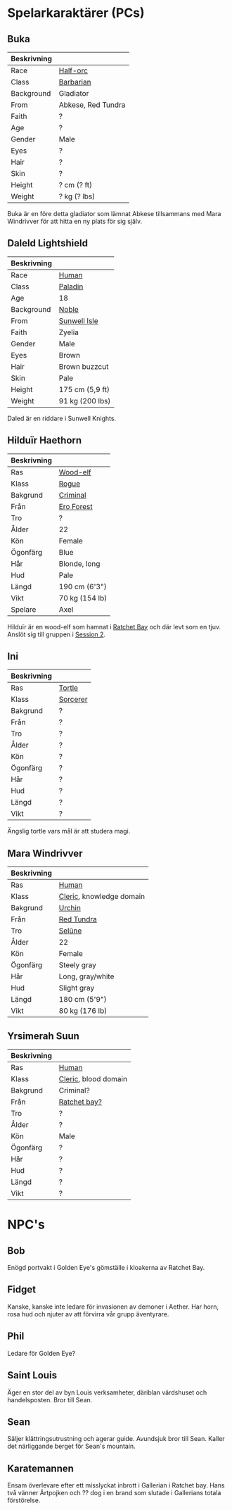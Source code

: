 <!-- TITLE: Karaktarer -->

# Spelarkaraktärer (PCs)
## Buka
| Beskrivning  |                    |
| ------------ | ---                |
| Race         | [Half-orc](https://www.dndbeyond.com/characters/races/half-orc)           |
| Class        | [Barbarian](https://www.dndbeyond.com/characters/classes/barbarian)          |
| Background   | Gladiator          |
| From         | Abkese, Red Tundra |
| Faith        | ?                  |
| Age          | ?                  |
| Gender       | Male               |
| Eyes         | ?                  |
| Hair         | ?                  |
| Skin         | ?                  |
| Height       | ? cm (? ft)        |
| Weight       | ? kg (? lbs)       |

Buka är en före detta gladiator som lämnat Abkese tillsammans med Mara Windrivver för att hitta en ny plats för sig själv.

## Daleld Lightshield
 | Beskrivning |                                                                 |
 | ---         | ---                                                             |
 | Race        | [Human](https://www.dndbeyond.com/characters/races/human)       |
 | Class       | [Paladin](https://www.dndbeyond.com/characters/classes/paladin) |
 | Age         | 18                                                              |
 | Background  | [Noble](https://www.dndbeyond.com/characters/backgrounds/noble) |
 | From        | [Sunwell Isle](geografi#sunwell-isle)                           |
 | Faith       | Zyelia                                                          |
 | Gender      | Male                                                            |
 | Eyes        | Brown                                                           |
 | Hair        | Brown buzzcut                                                   |
 | Skin        | Pale                                                            |
 | Height      | 175 cm (5,9 ft)                                                 |
 | Weight      | 91 kg (200 lbs)                                                 |

Daled är en riddare i Sunwell Knights.

## Hilduïr Haethorn
| Beskrivning |                |
| ---         | ---            |
| Ras         | [Wood-elf](https://www.dndbeyond.com/characters/races/elf)       |
| Klass       | [Rogue](https://www.dndbeyond.com/characters/classes/rogue)          |
| Bakgrund    | [Criminal](https://www.dndbeyond.com/characters/backgrounds/criminal-spy)       |
| Från        | [Ero Forest](geografi#ero-forest)     |
| Tro         | ?              |
| Ålder       | 22             |
| Kön         | Female         |
| Ögonfärg    | Blue           |
| Hår         | Blonde, long   |
| Hud         | Pale           |
| Längd       | 190 cm (6'3")  |
| Vikt        | 70 kg (154 lb) |
| Spelare     | Axel           |

Hilduïr är en wood-elf som hamnat i [Ratchet Bay](geografi#ratchet-bay) och där levt som en tjuv. Anslöt sig till gruppen i [Session 2](sessions#session-2).


## Ini

| Beskrivning |          |
| ---         | ---      |
| Ras         | [Tortle](https://dnd-wiki.org/wiki/Tortle_(5e))   |
| Klass       | [Sorcerer](https://www.dndbeyond.com/characters/classes/sorcerer) |
| Bakgrund    | ?        |
| Från        | ?        |
| Tro         | ?        |
| Ålder       | ?        |
| Kön         | ?        |
| Ögonfärg    | ?        |
| Hår         | ?        |
| Hud         | ?        |
| Längd       | ?        |
| Vikt        | ?        |

Ängslig tortle vars mål är att studera magi.

## Mara Windrivver

| Beskrivning |                          |
| ---         | ---                      |
| Ras         | [Human](https://www.dndbeyond.com/characters/races/human)                    |
| Klass       | [Cleric](https://www.dndbeyond.com/characters/classes/cleric), knowledge domain |
| Bakgrund    | [Urchin](https://www.dndbeyond.com/characters/backgrounds/urchin)                   |
| Från        | [Red Tundra](geografi#red-tundra)               |
| Tro         | [Selûne](http://forgottenrealms.wikia.com/wiki/Sel%C3%BBne)                   |
| Ålder       | 22                       |
| Kön         | Female                   |
| Ögonfärg    | Steely gray              |
| Hår         | Long, gray/white         |
| Hud         | Slight gray              |
| Längd       | 180 cm (5'9")            |
| Vikt        | 80 kg (176 lb)           |

## Yrsimerah Suun
| Beskrivning |                      |
| ---         | ---                  |
| Ras         | [Human](https://www.dndbeyond.com/characters/races/human)                    |
| Klass       | [Cleric](https://www.dndbeyond.com/characters/classes/cleric), blood domain |
| Bakgrund    | Criminal?            |
| Från        | [Ratchet bay?](geografi#ratchet-bay)         |
| Tro         | ?                    |
| Ålder       | ?                    |
| Kön         | Male                 |
| Ögonfärg    | ?                    |
| Hår         | ?                    |
| Hud         | ?                    |
| Längd       | ?                    |
| Vikt        | ?                    |

# NPC's
## Bob
Enögd portvakt i Golden Eye's gömställe i kloakerna av Ratchet Bay.

## Fidget
Kanske, kanske inte ledare för invasionen av demoner i Aether. Har horn, rosa hud och njuter av att förvirra vår grupp äventyrare.

## Phil
Ledare för Golden Eye?

## Saint Louis
Äger en stor del av byn Louis verksamheter, däriblan värdshuset och handelsposten. Bror till Sean.

## Sean
Säljer klättringsutrustning och agerar guide. Avundsjuk bror till Sean. Kaller det närliggande berget för Sean's mountain.

## Karatemannen
Ensam överlevare efter ett misslyckat inbrott i Gallerian i Ratchet bay. Hans två vänner Ärtpojken och ?? dog i en brand som slutade i Gallerians totala förstörelse.
